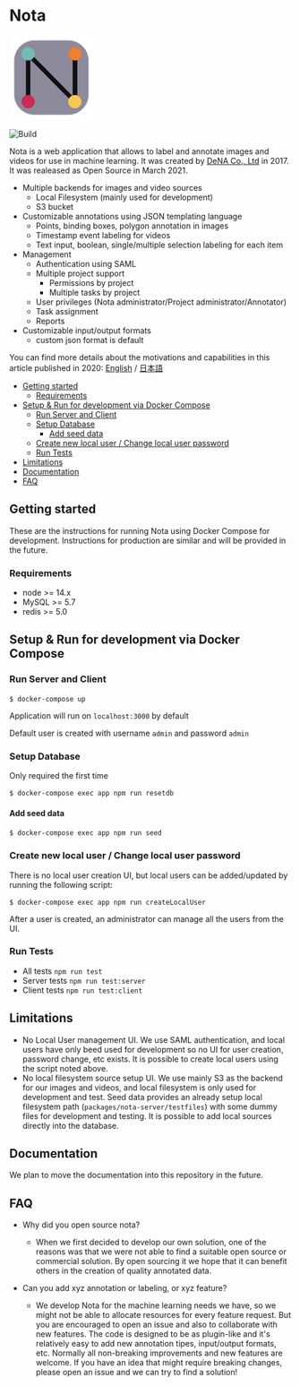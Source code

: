 # Nota
![nota](docs/images/nota_logo.png)

![Build](https://github.com/DeNA/nota/actions/workflows/test.yml/badge.svg)

Nota is a web application that allows to label and annotate images and videos for use in machine learning. It was created by [DeNA Co., Ltd](https://dena.com) in 2017. It was realeased as Open Source in March 2021.

- Multiple backends for images and video sources
  - Local Filesystem (mainly used for development)
  - S3 bucket
- Customizable annotations using JSON templating language
  - Points, binding boxes, polygon annotation in images
  - Timestamp event labeling for videos
  - Text input, boolean, single/multiple selection labeling for each item
- Management
  - Authentication using SAML
  - Multiple project support
    - Permissions by project
    - Multiple tasks by project
  - User privileges (Nota administrator/Project administrator/Annotator)
  - Task assignment
  - Reports
- Customizable input/output formats
  - custom json format is default

You can find more details about the motivations and capabilities in this article published in 2020: [English](https://engineer.dena.com/en/posts/2020.06/dena-annotation-system-for-machine-learning/) / [日本語](https://engineer.dena.com/posts/2020.06/dena-annotation-system-for-machine-learning/)

- [Getting started](#getting-started)
  - [Requirements](#requirements)
- [Setup & Run for development via Docker Compose](#setup--run-for-development-via-docker-compose)
  - [Run Server and Client](#run-server-and-client)
  - [Setup Database](#setup-database)
    - [Add seed data](#add-seed-data)
  - [Create new local user / Change local user password](#create-new-local-user--change-local-user-password)
  - [Run Tests](#run-tests)
- [Limitations](#limitations)
- [Documentation](#documentation)
- [FAQ](#faq)

## Getting started

These are the instructions for running Nota using Docker Compose for development. Instructions for production are similar and will be provided in the future.

### Requirements

- node >= 14.x
- MySQL >= 5.7
- redis >= 5.0

## Setup & Run for development via Docker Compose

### Run Server and Client

```shellsession
$ docker-compose up
```

Application will run on `localhost:3000` by default

Default user is created with username `admin` and password `admin`

### Setup Database

Only required the first time

```shellsession
$ docker-compose exec app npm run resetdb
```

#### Add seed data

```shellsession
$ docker-compose exec app npm run seed
```

### Create new local user / Change local user password

There is no local user creation UI, but local users can be added/updated by running the following script:

```shellsession
$ docker-compose exec app npm run createLocalUser
```

After a user is created, an administrator can manage all the users from the UI.

### Run Tests

- All tests `npm run test`
- Server tests `npm run test:server`
- Client tests `npm run test:client`

## Limitations

- No Local User management UI. We use SAML authentication, and local users have only beed used for development so no UI for user creation, password change, etc exists. It is possible to create local users using the script noted above.
- No local filesystem source setup UI. We use mainly S3 as the backend for our images and videos, and local filesystem is only used for development and test. Seed data provides an already setup local filesystem path (`packages/nota-server/testfiles`) with some dummy files for development and testing. It is possible to add local sources directly into the database.

## Documentation

We plan to move the documentation into this repository in the future.

## FAQ

- Why did you open source nota?

  - When we first decided to develop our own solution, one of the reasons was that we were not able to find a suitable open source or commercial solution. By open sourcing it we hope that it can benefit others in the creation of quality annotated data.

- Can you add xyz annotation or labeling, or xyz feature?
  - We develop Nota for the machine learning needs we have, so we might not be able to allocate resources for every feature request. But you are encouraged to open an issue and also to collaborate with new features. The code is designed to be as plugin-like and it's relatively easy to add new annotation tipes, input/output formats, etc. Normally all non-breaking improvements and new features are welcome. If you have an idea that might require breaking changes, please open an issue and we can try to find a solution!
